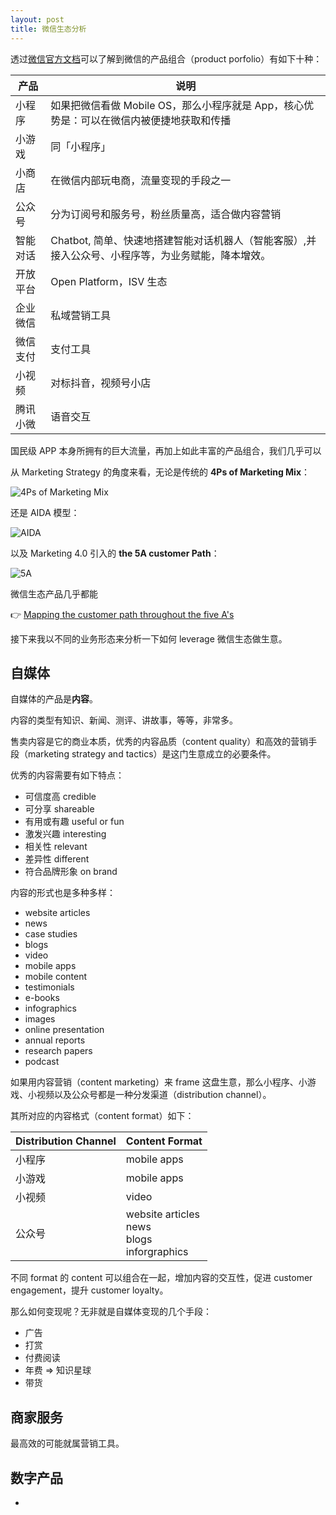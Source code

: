 ```yaml
---
layout: post
title: 微信生态分析
---
```


透过[微信官方文档](https://developers.weixin.qq.com/doc/)可以了解到微信的产品组合（product porfolio）有如下十种：

产品 | 说明
--- | ---
小程序 | 如果把微信看做 Mobile OS，那么小程序就是 App，核心优势是：可以在微信内被便捷地获取和传播
小游戏 | 同「小程序」
小商店 | 在微信内部玩电商，流量变现的手段之一
公众号 | 分为订阅号和服务号，粉丝质量高，适合做内容营销
智能对话 | Chatbot, 简单、快速地搭建智能对话机器人（智能客服）,并接入公众号、小程序等，为业务赋能，降本增效。
开放平台 | Open Platform，ISV 生态
企业微信 | 私域营销工具
微信支付 | 支付工具
小视频 | 对标抖音，视频号小店
腾讯小微 | 语音交互

国民级 APP 本身所拥有的巨大流量，再加上如此丰富的产品组合，我们几乎可以

从 Marketing Strategy 的角度来看，无论是传统的 **4Ps of Marketing Mix**：

![4Ps of Marketing Mix](https://cdn1.byjus.com/wp-content/uploads/2019/07/4Ps-of-Marketing-Mix.png)

还是 AIDA 模型：

![AIDA](https://blog.hubspot.com/hs-fs/hubfs/aida-template.png?width=2242&height=894&name=aida-template.png)

以及 Marketing 4.0 引入的 **the 5A customer Path**：

![5A](https://2.bp.blogspot.com/-TslMVUyK_bg/WpX0eUf-hDI/AAAAAAAAVRw/vnYokSYh9jwgmPzjjyXQKOcAh5-nEJB9ACLcBGAs/s1600/markting40.png)

微信生态产品几乎都能


:point_right: [Mapping the customer path throughout the five A's](https://docs.google.com/spreadsheets/d/1WgPqrjcokTy_JjAKLlNLN51zDuRB4dZzEWC1t6a5zqI/edit?usp=sharing)

接下来我以不同的业务形态来分析一下如何 leverage 微信生态做生意。

## 自媒体

自媒体的产品是**内容**。

内容的类型有知识、新闻、测评、讲故事，等等，非常多。

售卖内容是它的商业本质，优秀的内容品质（content quality）和高效的营销手段（marketing strategy and tactics）是这门生意成立的必要条件。

优秀的内容需要有如下特点：

- 可信度高 credible
- 可分享 shareable
- 有用或有趣 useful or fun
- 激发兴趣 interesting
- 相关性 relevant
- 差异性 different
- 符合品牌形象 on brand

内容的形式也是多种多样：

- website articles
- news
- case studies
- blogs
- video
- mobile apps
- mobile content
- testimonials
- e-books
- infographics
- images
- online presentation
- annual reports
- research papers
- podcast

如果用内容营销（content marketing）来 frame 这盘生意，那么小程序、小游戏、小视频以及公众号都是一种分发渠道（distribution channel）。

其所对应的内容格式（content format）如下：

Distribution Channel | Content Format
--- | ---
小程序 | mobile apps
小游戏 | mobile apps
小视频 | video
公众号 | website articles <br> news <br> blogs <br> inforgraphics

不同 format 的 content 可以组合在一起，增加内容的交互性，促进 customer engagement，提升 customer loyalty。

那么如何变现呢？无非就是自媒体变现的几个手段：

- 广告
- 打赏
- 付费阅读
- 年费 => 知识星球
- 带货

## 商家服务

最高效的可能就属营销工具。

## 数字产品

- 
